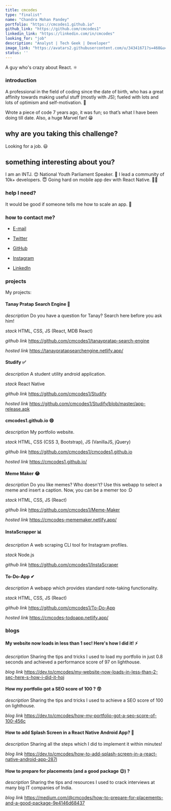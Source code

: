 ```yaml
---
title: cmcodes
type: "finalist"
name: "Chandra Mohan Pandey"
portfolio: "https://cmcodes1.github.io"
github_link: "https://github.com/cmcodes1"
linkedin_link: "https://linkedin.com/in/cmcodes"
looking_for: "job"
description: "Analyst | Tech Geek | Developer"
image_link: "https://avatars2.githubusercontent.com/u/34341671?s=460&u=73e18d14ad731e271dcb5a16e215cc7cf626721b&v=4"
status: ''
---
```


A guy who's crazy about React. ⚛

### introduction

A professional in the field of coding since the date of birth, who has a great affinity towards making useful stuff (mostly with JS); fueled with lots and lots of optimism and self-motivation. 💪

Wrote a piece of code 7 years ago, it was fun; so that’s what I have been doing till date. Also, a huge Marvel fan! 😁

## why are you taking this challenge?

Looking for a job. 😃

## something interesting about you?

I am an INTJ. 😊
National Youth Parliament Speaker. 🎤
I lead a community of 10k+ developers. 😇
Going hard on mobile app dev with React Native. 👨‍💻

### help I need?

It would be good if someone tells me how to scale an app. 🚀

### how to contact me?

- [E-mail](mailto:chandramohan.pandey2015@gmail.com)

- [Twitter](https://twitter.com/cmcodes1)

- [GitHub](https://github.com/cmcodes1)

- [Instagram](https://instagram.com/cmcodes)

- [LinkedIn](https://linkedin.com/in/cmcodes)

### projects

My projects:

#### Tanay Pratap Search Engine 🔎

_description_ Do you have a question for Tanay? Search here before you ask him!

_stack_ HTML, CSS, JS (React, MDB React)

_github link_ https://github.com/cmcodes1/tanaypratap-search-engine

_hosted link_ https://tanaypratapsearchengine.netlify.app/

#### Studify ✅

_description_ A student utility android application.

_stack_ React Native

_github link_ https://github.com/cmcodes1/Studify

_hosted link_ https://github.com/cmcodes1/Studify/blob/master/app-release.apk

#### cmcodes1.github.io 😄

_description_ My portfolio website.

_stack_ HTML, CSS (CSS 3, Bootstrap), JS (VanillaJS, jQuery)

_github link_ https://github.com/cmcodes1/cmcodes1.github.io

_hosted link_ https://cmcodes1.github.io/

#### Meme Maker 😂

_description_ Do you like memes? Who doesn't? Use this webapp to select a meme and insert a caption. Now, you can be a memer too :D

_stack_ HTML, CSS, JS (React)

_github link_ https://github.com/cmcodes1/Meme-Maker

_hosted link_ https://cmcodes-mememaker.netlify.app/

#### InstaScrapper 📊

_description_ A web scraping CLI tool for Instagram profiles.

_stack_ Node.js

_github link_ https://github.com/cmcodes1/InstaScraper

#### To-Do-App ✔

_description_ A webapp which provides standard note-taking functionality.

_stack_ HTML, CSS, JS (React)

_github link_ https://github.com/cmcodes1/To-Do-App

_hosted link_ https://cmcodes-todoapp.netlify.app/

### blogs

#### My website now loads in less than 1 sec! Here's how I did it! ⚡

_description_ Sharing the tips and tricks I used to load my portfolio in just 0.8 seconds and achieved a performance score of 97 on lighthouse.

_blog link_ https://dev.to/cmcodes/my-website-now-loads-in-less-than-2-sec-here-s-how-i-did-it-hoj

#### How my portfolio got a SEO score of 100 ? 😲

_description_ Sharing the tips and tricks I used to achieve a SEO score of 100 on lighthouse.

_blog link_ https://dev.to/cmcodes/how-my-portfolio-got-a-seo-score-of-100-456c

#### How to add Splash Screen in a React Native Android App? 🌟

_description_ Sharing all the steps which I did to implement it within minutes!

_blog link_ https://dev.to/cmcodes/how-to-add-splash-screen-in-a-react-native-android-app-287l

#### How to prepare for placements (and a good package 😉) ?

_description_ Sharing the tips and resources I used to crack interviews at many big IT companies of India.

_blog link_ https://medium.com/@cmcodes/how-to-prepare-for-placements-and-a-good-package-9e4146d68437
